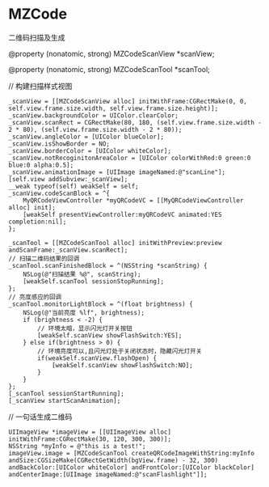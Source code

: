 # MZCode
二维码扫描及生成

@property (nonatomic, strong) MZCodeScanView *scanView;

@property (nonatomic, strong) MZCodeScanTool *scanTool;

// 构建扫描样式视图

    _scanView = [[MZCodeScanView alloc] initWithFrame:CGRectMake(0, 0, self.view.frame.size.width, self.view.frame.size.height)];
    _scanView.backgroundColor = UIColor.clearColor;
    _scanView.scanRect = CGRectMake(80, 180, (self.view.frame.size.width - 2 * 80), (self.view.frame.size.width - 2 * 80));
    _scanView.angleColor = [UIColor blueColor];
    _scanView.isShowBorder = NO;
    _scanView.borderColor = [UIColor whiteColor];
    _scanView.notRecoginitonAreaColor = [UIColor colorWithRed:0 green:0 blue:0 alpha:0.5];
    _scanView.animationImage = [UIImage imageNamed:@"scanLine"];
    [self.view addSubview:_scanView];
    __weak typeof(self) weakSelf = self;
    _scanView.codeScanBlock = ^{
        MyQRCodeViewController *myQRCodeVC = [[MyQRCodeViewController alloc] init];
        [weakSelf presentViewController:myQRCodeVC animated:YES completion:nil];
    };
    
    _scanTool = [[MZCodeScanTool alloc] initWithPreview:preview andScanFrame:_scanView.scanRect];
    // 扫描二维码结果的回调
    _scanTool.scanFinishedBlock = ^(NSString *scanString) {
        NSLog(@"扫描结果 %@", scanString);
        [weakSelf.scanTool sessionStopRunning];
    };
    // 亮度感应的回调
    _scanTool.monitorLightBlock = ^(float brightness) {
        NSLog(@"当前亮度 %lf", brightness);
        if (brightness < -2) {
            // 环境太暗，显示闪光灯开关按钮
            [weakSelf.scanView showFlashSwitch:YES];
        } else if(brightness > 0) {
            // 环境亮度可以,且闪光灯处于关闭状态时，隐藏闪光灯开关
            if(weakSelf.scanView.flashOpen) {
                [weakSelf.scanView showFlashSwitch:NO];
            }
        }
    };
    [_scanTool sessionStartRunning];
    [_scanView startScanAnimation];
    
  // 一句话生成二维码
  
    UIImageView *imageView = [[UIImageView alloc] initWithFrame:CGRectMake(30, 120, 300, 300)];
    NSString *myInfo = @"this is a test!";
    imageView.image = [MZCodeScanTool createQRCodeImageWithString:myInfo andSize:CGSizeMake(CGRectGetWidth(bgView.frame) - 32, 300) andBackColor:[UIColor whiteColor] andFrontColor:[UIColor blackColor] andCenterImage:[UIImage imageNamed:@"scanFlashlight"]];
